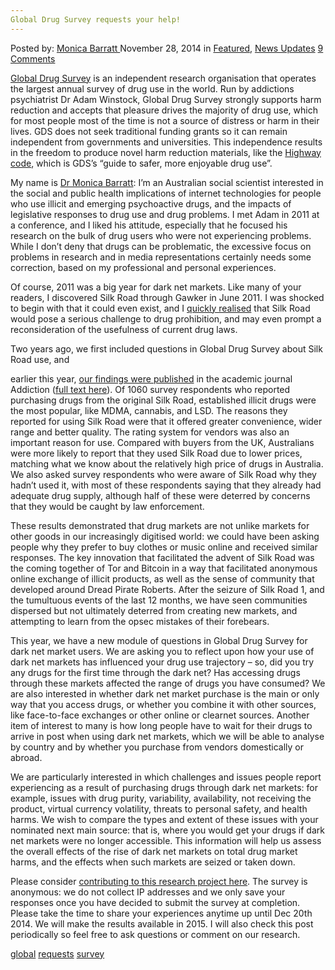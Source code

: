 ```yaml
---
Global Drug Survey requests your help!
---
```

<article class="post-listing post-8476 post type-post status-publish format-standard has-post-thumbnail hentry  tag-global tag-requests tag-survey">
    <div class="post-inner">
        <span>Posted by: <a href="https://www.deepdotweb.com/author/monicabarratt/" title="">Monica Barratt </a></span>
    <span>November 28, 2014</span>
    <span>in <a href="https://www.deepdotweb.com/category/deepdot-news/" rel="category tag">Featured</a>, <a href="https://www.deepdotweb.com/category/news-updates/" rel="category tag">News Updates</a></span>
    <span><a href="https://www.deepdotweb.com/2014/11/28/global-drug-survey-requests-help/#comments">9 Comments</a></span>
    </p>
    <div class="clear"></div>
    <div class="entry">
    <p><a href="http://www.globaldrugsurvey.com">Global Drug Survey</a> is an independent research organisation that operates the largest annual survey of drug use in the world. Run by addictions psychiatrist Dr Adam Winstock, Global Drug Survey strongly supports harm reduction and accepts that pleasure drives the majority of drug use, which for most people most of the time is not a source of distress or harm in their lives. GDS does not seek traditional funding grants so it can remain independent from governments and universities. This independence results in the freedom to produce novel harm reduction materials, like the <a href="http://www.globaldrugsurvey.com/brand/the-highway-code/">Highway code</a>, which is GDS’s “guide to safer, more enjoyable drug use”.</p>
    <p>My name is <a href="https://ndarc.med.unsw.edu.au/people/dr-monica-barratt">Dr Monica Barratt</a>: I’m an Australian social scientist interested in the social and public health implications of internet technologies for people who use illicit and emerging psychoactive drugs, and the impacts of legislative responses to drug use and drug problems. I met Adam in 2011 at a conference, and I liked his attitude, especially that he focused his research on the bulk of drug users who were not experiencing problems. While I don’t deny that drugs can be problematic, the excessive focus on problems in research and in media representations certainly needs some correction, based on my professional and personal experiences.</p>
    <p>Of course, 2011 was a big year for dark net markets. Like many of your readers, I discovered Silk Road through Gawker in June 2011. I was shocked to begin with that it could even exist, and I <a href="http://monicabarratt.net/?p=180">quickly realised</a> that Silk Road would pose a serious challenge to drug prohibition, and may even prompt a reconsideration of the usefulness of current drug laws.</p>
    <p>Two years ago, we first included questions in Global Drug Survey about Silk Road use, and</p>
    <p>earlier this year, <a href="http://onlinelibrary.wiley.com/doi/10.1111/add.12470/abstract">our findings were published</a> in the academic journal Addiction (<a href="https://www.academia.edu/5595374/Use_of_Silk_Road_the_online_drug_marketplace_in_the_UK_Australia_and_the_USA">full text here</a>). Of 1060 survey respondents who reported purchasing drugs from the original Silk Road, established illicit drugs were the most popular, like MDMA, cannabis, and LSD. The reasons they reported for using Silk Road were that it offered greater convenience, wider range and better quality. The rating system for vendors was also an important reason for use. Compared with buyers from the UK, Australians were more likely to report that they used Silk Road due to lower prices, matching what we know about the relatively high price of drugs in Australia. We also asked survey respondents who were aware of Silk Road why they hadn’t used it, with most of these respondents saying that they already had adequate drug supply, although half of these were deterred by concerns that they would be caught by law enforcement.</p>
    <p>These results demonstrated that drug markets are not unlike markets for other goods in our increasingly digitised world: we could have been asking people why they prefer to buy clothes or music online and received similar responses. The key innovation that facilitated the advent of Silk Road was the coming together of Tor and Bitcoin in a way that facilitated anonymous online exchange of illicit products, as well as the sense of community that developed around Dread Pirate Roberts. After the seizure of Silk Road 1, and the tumultuous events of the last 12 months, we have seen communities dispersed but not ultimately deterred from creating new markets, and attempting to learn from the opsec mistakes of their forebears.</p>
    <p>This year, we have a new module of questions in Global Drug Survey for dark net market users. We are asking you to reflect upon how your use of dark net markets has influenced your drug use trajectory – so, did you try any drugs for the first time through the dark net? Has accessing drugs through these markets affected the range of drugs you have consumed? We are also interested in whether dark net market purchase is the main or only way that you access drugs, or whether you combine it with other sources, like face-to-face exchanges or other online or clearnet sources. Another item of interest to many is how long people have to wait for their drugs to arrive in post when using dark net markets, which we will be able to analyse by country and by whether you purchase from vendors domestically or abroad.</p>
    <p>We are particularly interested in which challenges and issues people report experiencing as a result of purchasing drugs through dark net markets: for example, issues with drug purity, variability, availability, not receiving the product, virtual currency volatility, threats to personal safety, and health harms. We wish to compare the types and extent of these issues with your nominated next main source: that is, where you would get your drugs if dark net markets were no longer accessible. This information will help us assess the overall effects of the rise of dark net markets on total drug market harms, and the effects when such markets are seized or taken down.</p>
    <p>Please consider <a href="https://www.globaldrugsurvey.com/GDS2015">contributing to this research project here</a>. The survey is anonymous: we do not collect IP addresses and we only save your responses once you have decided to submit the survey at completion. Please take the time to share your experiences anytime up until Dec 20th 2014. We will make the results available in 2015. I will also check this post periodically so feel free to ask questions or comment on our research.</p>
    </div>
     <a href="https://www.deepdotweb.com/tag/global/" rel="tag">global</a> <a href="https://www.deepdotweb.com/tag/requests/" rel="tag">requests</a> <a href="https://www.deepdotweb.com/tag/survey/" rel="tag">survey</a></span> <span style="display:none" class="updated">2014-11-28</span>
    <div style="display:none" class="vcard author" itemprop="author" itemscope itemtype="http://schema.org/Person"><strong class="fn" itemprop="name"><a href="https://www.deepdotweb.com/author/monicabarratt/" title="Posts by Monica Barratt" rel="author">Monica Barratt</a></strong></div>
    </div>
</article>

